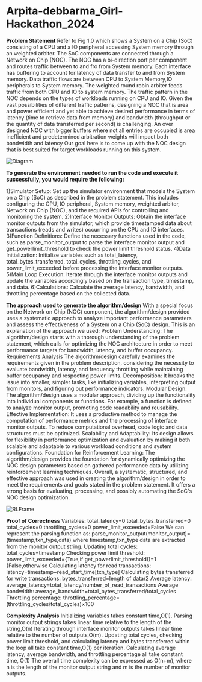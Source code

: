 # Arpita-debbarma_Girl-Hackathon_2024

**Problem Statement**
Refer to Fig 1.0 which shows a System on a Chip (SoC) consisting of a CPU and a IO peripheral accessing System memory through an weighted arbiter. The SoC components are connected through a Network on Chip (NOC). The NOC has a bi-direction port per component and routes traffic between to and fro from System memory. Each interface has buffering to account for latency of data transfer to and from System memory. Data traffic flows are between CPU to System Memory,IO peripherals to System memory. The weighted round robin arbiter feeds traffic from both CPU and IO to system memory. 
The traffic pattern in the NOC depends on the types of workloads running on CPU and IO. Given the vast possibilities of different traffic patterns, designing a NOC that is area and power efficient and yet able to achieve desired performance in terms of latency (time to retrieve data from memory) and bandwidth (throughput or the quantity of data transferred per second) is challenging. 
An over designed NOC with bigger buffers where not all entries are occupied  is area inefficient and predetermined arbitration weights will impact both bandwidth and latency 
Our goal here is to come up with the NOC design that is best suited for target workloads running on this system.  

![Diagram](https://github.com/Arpita-15/Arpita-debbarma_Girl-Hackathon_2024/assets/113752108/48b11e47-e10b-4772-b8ba-cd3aabc67fea)



**To generate the environment needed to run the code and execute it successfully, you would require the following:**

1)Simulator Setup: Set up the simulator environment that models the System on a Chip (SoC) as described in the problem statement. This includes configuring the CPU, IO peripheral, System memory, weighted arbiter, Network on Chip (NOC), and the required APIs for controlling and monitoring the system.
2)Interface Monitor Outputs: Obtain the interface monitor outputs from the simulator, which provide timestamped data about transactions (reads and writes) occurring on the CPU and IO interfaces.
3)Function Definitions: Define the necessary functions used in the code, such as parse_monitor_output to parse the interface monitor output and get_powerlimit_threshold to check the power limit threshold status.
4)Data Initialization: Initialize variables such as total_latency, total_bytes_transferred, total_cycles, throttling_cycles, and power_limit_exceeded before processing the interface monitor outputs.
5)Main Loop Execution: Iterate through the interface monitor outputs and update the variables accordingly based on the transaction type, timestamp, and data.
6)Calculations: Calculate the average latency, bandwidth, and throttling percentage based on the collected data.


**The approach used to generate the algorithm/design**
With a special focus on the Network on Chip (NOC) component, the algorithm/design provided uses a systematic approach to analyze important performance parameters and assess the effectiveness of a System on a Chip (SoC) design. This is an explanation of the approach we used:
Problem Understanding: The algorithm/design starts with a thorough understanding of the problem statement, which calls for optimizing the NOC architecture in order to meet performance targets for bandwidth, latency, and buffer occupancy.
Requirements Analysis The algorithm/design carefully examines the requirements given in the problem description, considering the necessity to evaluate bandwidth, latency, and frequency throttling while maintaining buffer occupancy and respecting power limits.
Decomposition: It breaks the issue into smaller, simpler tasks, like initializing variables, interpreting output from monitors, and figuring out performance indicators.
Modular Design: The algorithm/design uses a modular approach, dividing up the functionality into individual components or functions. For example, a function is defined to analyze monitor output, promoting code readability and reusability.
Effective Implementation: It uses a productive method to manage the computation of performance metrics and the processing of interface monitor outputs. To reduce computational overhead, code logic and data structures must be optimized.
Scalability and Adaptability: Its design allows for flexibility in performance optimization and evaluation by making it both scalable and adaptable to various workload conditions and system configurations.
Foundation for Reinforcement Learning: The algorithm/design provides the foundation for dynamically optimizing the NOC design parameters based on gathered performance data by utilizing reinforcement learning techniques.
Overall, a systematic, structured, and effective approach was used in creating the algorithm/design in order to meet the requirements and goals stated in the problem statement. It offers a strong basis for evaluating, processing, and possibly automating the SoC's NOC design optimization.

![RLFrame](https://github.com/Arpita-15/Arpita-debbarma_Girl-Hackathon_2024/assets/113752108/e297972f-d9c5-4759-95a7-7a6fdc2868a2)


**Proof of Correctness**
Variables: 
          total_latency=0
          total_bytes_transferred=0
         total_cycles=0
         throttling_cycles=0
         power_limit_exceeded=False
We can represent the parsing function as:
      parse_monitor_output(monitor_output)=(timestamp,txn_type,data)
      where timestamp,txn_type data are extracted from the monitor output string.
Updating total cycles:
            total_cycles=timestamp
 Checking power limit threshold: 
         power_limit_exceeded={True,if get_powerlimit_threshold()=1
                        {False,otherwise
Calculating latency for read transactions:  latency=timestamp−read_start_time[txn_type]
Calculating bytes transferred for write transactions:
bytes_transferred=length of data/2
Average latency:
           average_latency=total_latency/number_of_read_transactions
           Average bandwidth:
          average_bandwidth=total_bytes_transferred/total_cycles
          Throttling percentage:
           throttling_percentage=(throttling_cycles/total_cycles)×100


**Complexity Analysis**
Initializing variables takes constant time,O(1).
Parsing monitor output strings takes linear time relative to the length of the string,O(n)
Iterating through interface monitor outputs takes linear time relative to the number of outputs,O(m).
Updating total cycles, checking power limit threshold, and calculating latency and bytes transferred within the loop all take constant time,O(1) per iteration.
Calculating average latency, average bandwidth, and throttling percentage all take constant time,
O(1)
The overall time complexity can be expressed as O(n+m), where n is the length of the monitor output string and
m is the number of monitor outputs.



